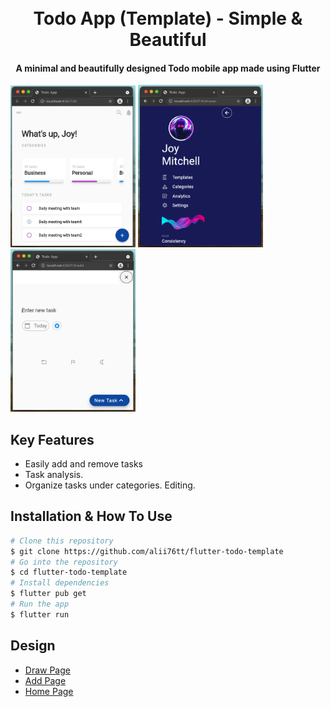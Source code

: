 <h1 align="center">
  <br>
  Todo App (Template) - Simple & Beautiful
  <br>
</h1>

<h4 align="center">A minimal and beautifully designed Todo mobile app made using Flutter</h4>


<p float="left">
  <img src="Screenshots/home_screen.png" width="200" />
  <img src="Screenshots/draw_screen.png" width="200" />
  <img src="Screenshots/add_screen.png" width="200" />

</p>

## Key Features

* Easily add and remove tasks
* Task analysis.
* Organize tasks under categories. Editing.

## Installation & How To Use

```bash
# Clone this repository
$ git clone https://github.com/alii76tt/flutter-todo-template
# Go into the repository
$ cd flutter-todo-template
# Install dependencies
$ flutter pub get
# Run the app
$ flutter run
```

## Design
- [Draw Page](https://github.com/necatichdar)
- [Add Page](https://github.com/ozgeerdogan)
- [Home Page](https://github.com/alii76tt)
